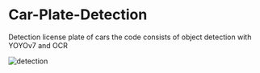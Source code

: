 # Car-Plate-Detection
Detection license plate of cars
the code consists of object detection with YOYOv7 and OCR

![detection](https://user-images.githubusercontent.com/46001355/221113504-5d2bc1eb-a1ac-4fe1-a873-5384fbf9f470.PNG)
